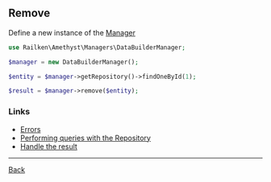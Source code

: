 ## Remove 

Define a new instance of the [Manager](manager.md)

```php
use Railken\Amethyst\Managers\DataBuilderManager;

$manager = new DataBuilderManager();
```

```php
$entity = $manager->getRepository()->findOneById(1);

$result = $manager->remove($entity);
```

### Links
* [Errors](errors.md)
* [Performing queries with the Repository](repository.md)
* [Handle the result](result.md)

---
[Back](index.md)
